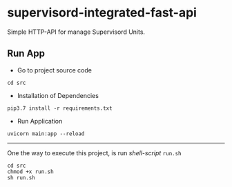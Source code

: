 # supervisord-integrated-fast-api

Simple HTTP-API for manage Supervisord Units.

## Run App

- Go to project source code

```shell script
cd src
```

- Installation of Dependencies

```shell script
pip3.7 install -r requirements.txt
```

- Run Application
```shell script
uvicorn main:app --reload
```

---


One the way to execute this project, is run _shell-script_ `run.sh`

```shell script
cd src
chmod +x run.sh
sh run.sh
```